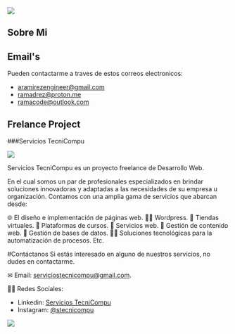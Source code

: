 <img src="https://i.imgur.com/uFfe6O9.png">


<!--
Here are some ideas to get you started:

- 🔭 I’m currently working on ...
- 🌱 I’m currently learning ...
- 👯 I’m looking to collaborate on ...
- 🤔 I’m looking for help with ...
- 💬 Ask me about ...
- 📫 How to reach me: ...
- 😄 Pronouns: ...
- ⚡ Fun fact: ...
-->

## Sobre Mi

## Email's

Pueden contactarme a traves de estos correos electronicos:
- aramirezengineer@gmail.com
- ramadrez@proton.me
- ramacode@outlook.com

## Frelance Project

###Servicios TecniCompu

<img src="https://i.imgur.com/uFfe6O9.png">

Servicios TecniCompu es un proyecto freelance de Desarrollo Web. 
     
En el cual somos un par de profesionales especializados en brindar soluciones innovadoras y adaptadas a las necesidades de su empresa u organización. Contamos con una amplia gama de servicios que abarcan desde:
     
🌐 El diseño e implementación de páginas web.
👨‍💻 Wordpress.
🛒 Tiendas virtuales.
📐 Plataformas de cursos.
📶 Servicios web.
🔎 Gestión de contenido web.
🚀 Gestión de bases de datos.
👨‍💻 Soluciones tecnológicas para la automatización de procesos.
Etc.

#Contáctanos
Si estás interesado en alguno de nuestros servicios, no dudes en contactarme.

        
✉ Email: serviciostecnicompu@gmail.com.

🙍‍♂️ Redes Sociales: 
- Linkedin: <a href="https://www.linkedin.com/company/tecnicompu/">Servicios TecniCompu</a> 
- Instagram: <a href="https://www.instagram.com/stecnicompu/">@stecnicompu</a> 

<img src="https://i.imgur.com/uFfe6O9.png">